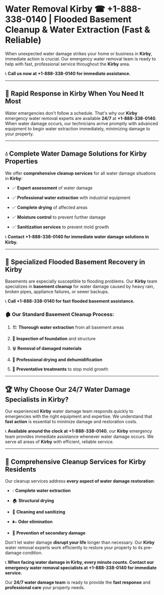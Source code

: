 # Water Removal Kirby ☎ +1-888-338-0140 | Flooded Basement Cleanup & Water Extraction (Fast & Reliable)

When unexpected water damage strikes your home or business in **Kirby**, immediate action is crucial. Our emergency water removal team is ready to help with fast, professional service throughout the **Kirby** area. 

📞 **Call us now at +1-888-338-0140 for immediate assistance.**
---
## 🚀 Rapid Response in Kirby When You Need It Most
Water emergencies don't follow a schedule. That's why our **Kirby** emergency water removal experts are available **24/7** at **+1-888-338-0140**. When water damage occurs, our technicians arrive promptly with advanced equipment to begin water extraction immediately, minimizing damage to your property.
---
## 💧 Complete Water Damage Solutions for Kirby Properties
We offer **comprehensive cleanup services** for all water damage situations in **Kirby**:
- ✅ **Expert assessment** of water damage  
- ✅ **Professional water extraction** with industrial equipment  
- ✅ **Complete drying** of affected areas  
- ✅ **Moisture control** to prevent further damage  
- ✅ **Sanitization services** to prevent mold growth  
📞 **Contact +1-888-338-0140 for immediate water damage solutions in Kirby.**
---
## 🌊 Specialized Flooded Basement Recovery in Kirby
Basements are especially susceptible to flooding problems. Our **Kirby** team specializes in **basement cleanup** for water damage caused by heavy rain, broken pipes, appliance failures, or sewer backups. 
📞 **Call +1-888-338-0140 for fast flooded basement assistance.**
### 🏚️ Our Standard Basement Cleanup Process:
1. 🏗️ **Thorough water extraction** from all basement areas  
2. 🔎 **Inspection of foundation** and structure  
3. 🗑️ **Removal of damaged materials**  
4. 💨 **Professional drying and dehumidification**  
5. 🚫 **Preventative treatments** to stop mold growth  
---
## 🏆 Why Choose Our 24/7 Water Damage Specialists in Kirby?
Our experienced **Kirby** water damage team responds quickly to emergencies with the right equipment and expertise. We understand that **fast action** is essential to minimize damage and restoration costs.
📞 **Available around the clock at +1-888-338-0140**, our **Kirby** emergency team provides immediate assistance whenever water damage occurs. We serve all areas of **Kirby** with efficient, reliable service.
---
## 🧹 Comprehensive Cleanup Services for Kirby Residents
Our cleanup services address **every aspect of water damage restoration**:
- 💧 **Complete water extraction**  
- 🏠 **Structural drying**  
- 🧼 **Cleaning and sanitizing**  
- 🌬️ **Odor elimination**  
- 🚫 **Prevention of secondary damage**  
Don't let water damage **disrupt your life** longer than necessary. Our **Kirby** water removal experts work efficiently to restore your property to its pre-damage condition.
📞 **When facing water damage in Kirby, every minute counts. Contact our emergency water removal specialists at +1-888-338-0140 for immediate service.**
Our **24/7 water damage team** is ready to provide the **fast response** and **professional care** your property needs.
